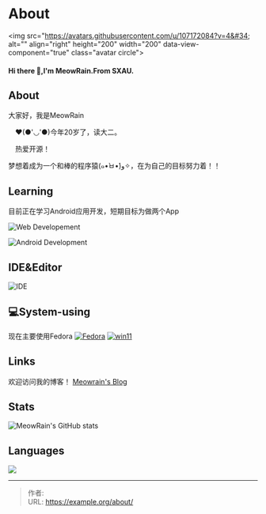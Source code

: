 # About


&lt;img src=&#34;https://avatars.githubusercontent.com/u/107172084?v=4&#34; alt=&#34;&#34; align=&#34;right&#34; height=&#34;200&#34; width=&#34;200&#34; data-view-component=&#34;true&#34; class=&#34;avatar circle&#34;&gt;

#### Hi there 👋,I&#39;m MeowRain.From SXAU.
## About
  大家好，我是MeowRain
  
　❤️(●&#39;◡&#39;●)今年20岁了，读大二。
 
　热爱开源！
  
  梦想着成为一个和棒的程序猿(๑•̀ㅂ•́)و✧，在为自己的目标努力着！！
## Learning
目前正在学习Android应用开发，短期目标为做两个App


![Web Developement](https://skillicons.dev/icons?i=javascript,typescript,react,vue,nodejs)

![Android Development](https://skillicons.dev/icons?i=kotlin,androidstudio,gradle)

## IDE&amp;Editor

![IDE](https://skillicons.dev/icons?i=vscode,idea,vim)
 
## 💻System-using
现在主要使用Fedora
[![Fedora](https://img.shields.io/badge/Fedora-294172?style=flat-square&amp;logo=fedora&amp;logoColor=white)](https://getfedora.org/)
[![win11](https://img.shields.io/badge/Windows%2011-0067B8?style=flat-square&amp;logo=microsoft&amp;logoColor=white)](https://www.microsoft.com/en-us/windows)

 
## Links
欢迎访问我的博客！
[Meowrain&#39;s Blog](https://meowrain.cn)

## Stats
![MeowRain&#39;s GitHub stats](https://github-readme-stats-git-masterrstaa-rickstaa.vercel.app/api?username=meowrain&amp;show_icons=true&amp;theme=radical)

## Languages
![](https://github-readme-stats-git-masterrstaa-rickstaa.vercel.app/api/top-langs/?username=meowrain&amp;layout=compact&amp;theme=material-palenight)


---

> 作者:   
> URL: https://example.org/about/  

